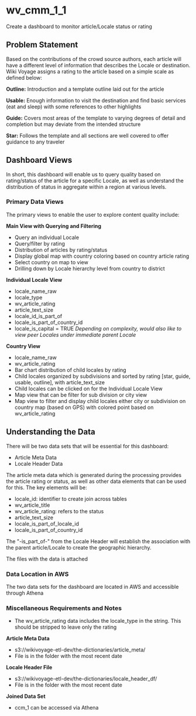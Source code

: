 # wv_cmm_1_1
Create a dashboard to monitor article/Locale status or rating

## Problem Statement

Based on the contributions of the crowd source authors, each article will have a different level of information that describes the Locale or destination. Wiki Voyage assigns a rating to the article based on a simple scale as defined below:

**Outline:** Introduction and a template outline laid out for the article

**Usable:** Enough information to visit the destination and find basic services (eat and sleep) with some references to other highlights

**Guide:** Covers most areas of the template to varying degrees of detail and completion but may deviate from the intended structure

**Star:** Follows the template and all sections are well covered to offer guidance to any traveler


## Dashboard Views
In short, this dashboard will enable us to query quality based on rating/status of the article for a specific Locale, as well as understand the distribution of status in aggregate within a region at various levels.

### Primary Data Views
The primary views to enable the user to explore content quality include:

**Main View with Querying and Filtering**
- Query an individual Locale
- Query/filter by rating
- Distribution of articles by rating/status
- Display global map with country coloring based on country article rating
- Select country on map to view 
- Drilling down by Locale hierarchy level from country to district

**Individual Locale View**
- locale_name_raw
- locale_type
- wv_article_rating
- article_text_size
- locale_id_is_part_of
- locale_is_part_of_country_id
- locale_is_capital = TRUE
_Depending on complexity, would also like to view peer Locales under immediate parent Locale_

**Country View**
- locale_name_raw
- wv_article_rating
- Bar chart distribution of child locales by rating
- Child locales organized by subdivisions and sorted by rating [star, guide, usable, outline], with article_text_size
- Child locales can be clicked on for the Individual Locale View
- Map view that can be filter for sub division or city view
- Map view to filter and display child locales either city or subdivision on country map (based on GPS) with colored point based on wv_article_rating

## Understanding the Data
There will be two data sets that will be essential for this dashboard:
- Article Meta Data
- Locale Header Data

The article meta data which is generated during the processing provides the article rating or status, as well as other data elements that can be used for this. The key elements will be:

- locale_id: identifier to create join across tables
- wv_article_title
- wv_article_rating: refers to the status
- article_text_size
- locale_is_part_of_locale_id
- locale_is_part_of_country_id

The "-is_part_of-" from the Locale Header will establish the association with the parent article/Locale to create the geographic hierarchy.

The files with the data is attached

### Data Location in AWS
The two data sets for the dashboard are located in AWS and accessible through Athena

### Miscellaneous Requirements and Notes
- The wv_article_rating data includes the locale_type in the string.  This should be stripped to leave only the rating 

**Article Meta Data**
- s3://wikivoyage-etl-dev/the-dictionaries/article_meta/
- File is in the folder with the most recent date

**Locale Header File**
- s3://wikivoyage-etl-dev/the-dictionaries/locale_header_df/
- File is in the folder with the most recent date

**Joined Data Set**
- ccm_1 can be accessed via Athena

